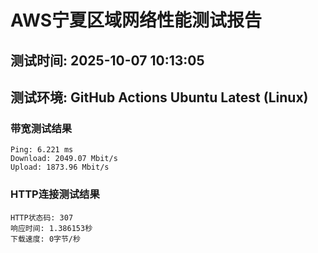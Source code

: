 # AWS宁夏区域网络性能测试报告
## 测试时间: 2025-10-07 10:13:05
## 测试环境: GitHub Actions Ubuntu Latest (Linux)

### 带宽测试结果
```
Ping: 6.221 ms
Download: 2049.07 Mbit/s
Upload: 1873.96 Mbit/s
```

### HTTP连接测试结果
```
HTTP状态码: 307
响应时间: 1.386153秒
下载速度: 0字节/秒
```

